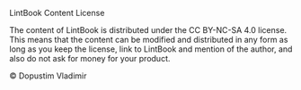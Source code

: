 
LintBook Content License

The content of LintBook is distributed under the CC BY-NC-SA 4.0 license. This means that the content can be modified and distributed in any form as long as you keep the license, link to LintBook and mention of the author, and also do not ask for money for your product.

© Dopustim Vladimir
